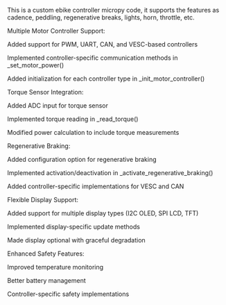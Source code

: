 This is a custom ebike controller micropy code, it supports the features as cadence, peddling, regenerative  breaks, lights, horn, throttle, etc. 


Multiple Motor Controller Support:

Added support for PWM, UART, CAN, and VESC-based controllers

Implemented controller-specific communication methods in _set_motor_power()

Added initialization for each controller type in _init_motor_controller()

Torque Sensor Integration:

Added ADC input for torque sensor

Implemented torque reading in _read_torque()

Modified power calculation to include torque measurements

Regenerative Braking:

Added configuration option for regenerative braking

Implemented activation/deactivation in _activate_regenerative_braking()

Added controller-specific implementations for VESC and CAN

Flexible Display Support:

Added support for multiple display types (I2C OLED, SPI LCD, TFT)

Implemented display-specific update methods

Made display optional with graceful degradation

Enhanced Safety Features:

Improved temperature monitoring

Better battery management

Controller-specific safety implementations
